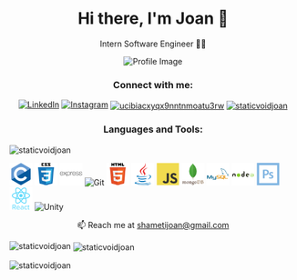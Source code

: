 <h1 align="center">Hi there, I'm Joan 👋</h1>
<p align="center">Intern Software Engineer 👨‍💻</p>

<p align="center">
  <img src="https://camo.githubusercontent.com/5dc6ee33381917e41fc9c4951799268998f11a9b864399bf79a0842e4f9b194d/68747470733a2f2f692e696d6775722e636f6d2f315a76566b44632e676966" alt="Profile Image">
</p>

<h3 align="center">Connect with me:</h3>
<p align="center">
  <a href="https://linkedin.com/in/joan-shameti-536637160/" target="_blank"><img src="https://raw.githubusercontent.com/rahuldkjain/github-profile-readme-generator/master/src/images/icons/Social/linked-in-alt.svg" alt="LinkedIn" height="30" width="40" /></a>
  <a href="https://instagram.com/joan.shameti" target="_blank"><img src="https://raw.githubusercontent.com/rahuldkjain/github-profile-readme-generator/master/src/images/icons/Social/instagram.svg" alt="Instagram" height="30" width="40" /></a>
  <a href="https://www.youtube.com/c/ucibiacxyqx9nntnmoatu3rw" target="blank"><img align="center" src="https://raw.githubusercontent.com/rahuldkjain/github-profile-readme-generator/master/src/images/icons/Social/youtube.svg" alt="ucibiacxyqx9nntnmoatu3rw" height="30" width="40" /></a>
<a href="https://www.leetcode.com/staticvoidjoan" target="blank"><img align="center" src="https://raw.githubusercontent.com/rahuldkjain/github-profile-readme-generator/master/src/images/icons/Social/leet-code.svg" alt="staticvoidjoan" height="30" width="40" /></a>
</p>
</p>

<h3 align="center">Languages and Tools:</h3>
<p align="center">
<p align="left"><img align="center" src="https://github-readme-stats.vercel.app/api/top-langs?username=staticvoidjoan&show_icons=true&locale=en&layout=compact" alt="staticvoidjoan" /></p>
  <img src="https://raw.githubusercontent.com/devicons/devicon/master/icons/c/c-original.svg" alt="C" width="40" height="40" />
  <img src="https://raw.githubusercontent.com/devicons/devicon/master/icons/css3/css3-original-wordmark.svg" alt="CSS3" width="40" height="40" />
  <img src="https://raw.githubusercontent.com/devicons/devicon/master/icons/express/express-original-wordmark.svg" alt="Express.js" width="40" height="40" />
  <img src="https://www.vectorlogo.zone/logos/git-scm/git-scm-icon.svg" alt="Git" width="40" height="40" />
  <img src="https://raw.githubusercontent.com/devicons/devicon/master/icons/html5/html5-original-wordmark.svg" alt="HTML5" width="40" height="40" />
  <img src="https://raw.githubusercontent.com/devicons/devicon/master/icons/java/java-original.svg" alt="Java" width="40" height="40" />
  <img src="https://raw.githubusercontent.com/devicons/devicon/master/icons/javascript/javascript-original.svg" alt="JavaScript" width="40" height="40" />
  <img src="https://raw.githubusercontent.com/devicons/devicon/master/icons/mongodb/mongodb-original-wordmark.svg" alt="MongoDB" width="40" height="40" />
  <img src="https://raw.githubusercontent.com/devicons/devicon/master/icons/mysql/mysql-original-wordmark.svg" alt="MySQL" width="40" height="40" />
  <img src="https://raw.githubusercontent.com/devicons/devicon/master/icons/nodejs/nodejs-original-wordmark.svg" alt="Node.js" width="40" height="40" />
  <img src="https://raw.githubusercontent.com/devicons/devicon/master/icons/photoshop/photoshop-line.svg" alt="Photoshop" width="40" height="40" />
  <img src="https://raw.githubusercontent.com/devicons/devicon/master/icons/react/react-original-wordmark.svg" alt="React" width="40" height="40" />
  <img src="https://www.vectorlogo.zone/logos/unity3d/unity3d-icon.svg" alt="Unity" width="40" height="40" />
</p>

<p align="center">
  📫 Reach me at <a href="mailto:shametijoan@gmail.com">shametijoan@gmail.com</a>
</p>

<p><img align="left" src="https://github-readme-stats.vercel.app/api/top-langs?username=staticvoidjoan&show_icons=true&locale=en&layout=compact" alt="staticvoidjoan" /></p>

<p>&nbsp;<img align="center" src="https://github-readme-stats.vercel.app/api?username=staticvoidjoan&show_icons=true&locale=en" alt="staticvoidjoan" /></p>

<p><img align="center" src="https://github-readme-streak-stats.herokuapp.com/?user=staticvoidjoan&" alt="staticvoidjoan" /></p>


